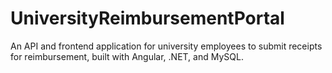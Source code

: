 # UniversityReimbursementPortal
 An API and frontend application for university employees to submit receipts for reimbursement, built with Angular, .NET, and MySQL.
